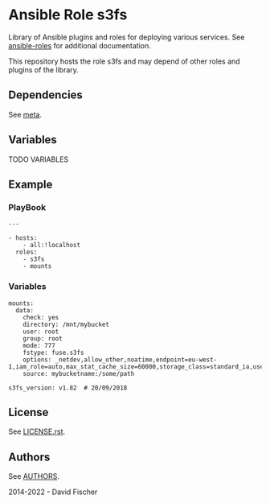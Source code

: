 # Ansible Role s3fs

Library of Ansible plugins and roles for deploying various services.
See [ansible-roles](https://github.com/davidfischer-ch/ansible-roles) for additional documentation.

This repository hosts the role s3fs and may depend of other roles and plugins of the library.

## Dependencies

See [meta](meta/main.yml).

## Variables

TODO VARIABLES

## Example

### PlayBook

```
---

- hosts:
    - all:!localhost
  roles:
    - s3fs
    - mounts
```

### Variables

```
mounts:
  data:
    check: yes
    directory: /mnt/mybucket
    user: root
    group: root
    mode: 777
    fstype: fuse.s3fs
    options: _netdev,allow_other,noatime,endpoint=eu-west-1,iam_role=auto,max_stat_cache_size=60000,storage_class=standard_ia,use_sse
    source: mybucketname:/some/path

s3fs_version: v1.82  # 20/09/2018
```

## License

See [LICENSE.rst](LICENSE.rst).

## Authors

See [AUTHORS](AUTHORS).

2014-2022 - David Fischer
